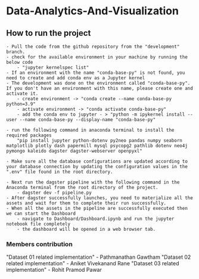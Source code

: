 # Data-Analytics-And-Visualization

## How to run the project
	- Pull the code from the github repository from the "development" branch.
	- check for the available environment in your machine by running the below code
		- "jupyter kernelspec list"
	- If an environment with the name "conda-base-py" is not found, you need to create and add conda env as a Jupyter kernel
	- The development was done on the environment called "conda-base-py". If you don't have an environment with this name, please create one and activate it. 
		- create environment -> "conda create --name conda-base-py python=3.9"
		- activate environment -> "conda activate conda-base-py"
		- add the conda env to jupyter - > "python -m ipykernel install --user --name conda-base-py --display-name "conda-base-py"

	- run the following command in anaconda terminal to install the required packages
		"pip install jupyter python-dotenv py2neo pandas numpy seaborn matplotlib plotly dash papermill mysql psycopg2 pathlib dotenv neo4j pymongo kaleido dagster dagster-webserver openpyxl"
		
	- Make sure all the database configurations are updated according to your database connection by updating the configuration values in the ".env" file found in the root directory.
	
	- Next run the dagster pipeline with the following command in the Anaconda terminal from the root directory of the project.
		- dagster dev -f pipeline.py
	- After dagster successfully launches, you need to materialize all the assets and wait for them to complete their run successfully.
	- When all the assets in the pipeline are successfully executed then we can start the Dashboard
		- navigate to Dashboard/Dashboard.ipynb and run the jupyter notebook file completely
		- the dashboard will be opened in a web browser tab.
		
### Members contribution
"Dataset 01 related implementation" - Pathmanathan Gawtham
"Dataset 02 related implementation" - Aniket Vivekanand Rane
"Dataset 03 related implementation" - Rohit Pramod Pawar
